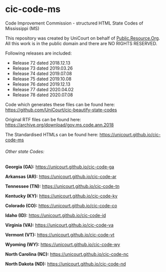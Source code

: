 # cic-code-ms
Code Improvement Commission - structured HTML State Codes of Mississippi (MS)

This repository was created by UniCourt on behalf of [Public.Resource.Org](https://public.resource.org/). All this work is in the public domain and there are NO RIGHTS RESERVED.

Following releases are included:

* Release 72 dated 2018.12.13
* Release 73 dated 2019.03.26
* Release 74 dated 2019.07.08
* Release 75 dated 2019.10.08
* Release 76 dated 2019.12.13
* Release 77 dated 2020.04.02
* Release 78 dated 2020.07.08

Code which generates these files can be found here: https://github.com/UniCourt/cic-beautify-state-codes

Original RTF files can be found here: https://archive.org/download/gov.ms.code.ann.2018

The Standardised HTMLs can be found here: https://unicourt.github.io/cic-code-ms

###### Other state Codes:

**Georgia (GA):** https://unicourt.github.io/cic-code-ga

**Arkansas (AR):** https://unicourt.github.io/cic-code-ar

**Tennessee (TN):** https://unicourt.github.io/cic-code-tn

**Kentucky (KY):** https://unicourt.github.io/cic-code-ky

**Colorado (CO):** https://unicourt.github.io/cic-code-co

**Idaho (ID):** https://unicourt.github.io/cic-code-id

**Virginia (VA):** https://unicourt.github.io/cic-code-va

**Vermont (VT):** https://unicourt.github.io/cic-code-vt  

**Wyoming (WY):** https://unicourt.github.io/cic-code-wy

**North Carolina (NC):** https://unicourt.github.io/cic-code-nc

**North Dakota (ND):** https://unicourt.github.io/cic-code-nd